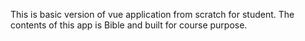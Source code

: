 This is basic version of vue application from scratch for student.
The contents of this app is Bible and built for course purpose.
